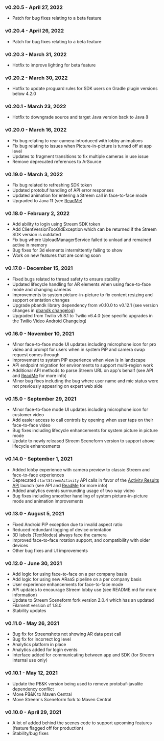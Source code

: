 ### v0.20.5 - April 27, 2022

-   Patch for bug fixes relating to a beta feature

### v0.20.4 - April 26, 2022

-   Patch for bug fixes relating to a beta feature

### v0.20.3 - March 31, 2022

-   Hotfix to improve lighting for beta feature

### v0.20.2 - March 30, 2022

-   Hotfix to update proguard rules for SDK users on Gradle plugin versions below 4.2.0

### v0.20.1 - March 23, 2022

-   Hotfix to downgrade source and target Java version back to Java 8

### v0.20.0 - March 16, 2022

-   Fix bug relating to rear camera introduced with lobby animations
-   Fix bug relating to issues when Picture-in-picture is turned off at app level
-   Updates to fragment transitions to fix multiple cameras in use issue
-   Remove deprecated references to ArSource

### v0.19.0 - March 3, 2022

-   Fix bug related to refreshing SDK token
-   Updated protobuf handling of API error responses
-   Updated animation for entering a Streem call in face-to-face mode
-   Upgraded to Java 11 (see [ReadMe](./docs/integrating.md#installation))

### v0.18.0 - February 2, 2022

-   Add ability to login using Streem SDK token
-   Add ClientVersionTooOldException which can be returned if the Streem SDK version is outdated
-   Fix bug where UploadManagerService failed to unload and remained active in memory
-   Bug fixes for 3d elements intermittently failing to show
-   Work on new features that are coming soon

### v0.17.0 - December 15, 2021

-   Fixed bugs related to thread safety to ensure stability
-   Updated lifecycle handling for AR elements when using face-to-face mode and changing cameras
-   Improvements to system picture-in-picture to fix content resizing and support orientation changes
-   Upgrade pbandk library dependency from v0.10.0 to v0.12.1 (see version changes in [pbandk changelog](https://github.com/streem/pbandk/blob/master/CHANGELOG.md#0121---2021-11-11))
-   Upgraded from Twilio v5.8.1 to Twilio v6.4.0 (see specific upgrades in the [Twilio Video Android Changelog](https://www.twilio.com/docs/video/changelog-twilio-video-android-v6))

### v0.16.0 - November 10, 2021

-   Minor face-to-face mode UI updates including microphone icon for pro video and prompt for users when in system PiP and camera swap request comes through
-   Improvement to system PiP experience when view is in landscape
-   API endpoint migration for environments to support multi-region work
-   Additional API methods to parse Streem URL on app's behalf (see API and [ReadMe](./docs/authenticating.md#logging-in) for more info)
-   Minor bug fixes including the bug where user name and mic status were not previously appearing on expert web side

### v0.15.0 - September 29, 2021

-   Minor face-to-face mode UI updates including microphone icon for customer video
-   Add easier access to call controls by opening when user taps on their face-to-face video
-   Bug fixes including lifecycle enhancements for system picture in picture mode
-   Update to newly released Streem Sceneform version to support above lifecycle enhancements

### v0.14.0 - September 1, 2021

-   Added lobby experience with camera preview to classic Streem and face-to-face experiences
-   Deprecated `startStreemActivity` API calls in favor of the [Activity Results API](https://developer.android.com/training/basics/intents/result) launch (see API and [ReadMe](./docs/remote.md#remote-streems) for more info)
-   Added analytics events surrounding usage of two way video
-   Bug fixes including smoother handling of system picture-in-picture mode and animation improvements

### v0.13.0 - August 5, 2021

-   Fixed Android PiP exception due to invalid aspect ratio
-   Reduced redundant logging of device orientation
-   3D labels (TextNodes) always face the camera
-   Improved face-to-face rotation support, and compatibility with older devices
-   Other bug fixes and UI improvements

### v0.12.0 - June 30, 2021

-   Add logic for using face-to-face on a per company basis
-   Add logic for using new ARaaS pipeline on a per company basis
-   User experience enhancements for face-to-face mode
-   API updates to encourage Streem lobby use (see README.md for more information)
-   Update to Streem Sceneform fork version 2.0.4 which has an updated Filament version of 1.8.0
-   Stability updates

### v0.11.0 - May 26, 2021

-   Bug fix for Streemshots not showing AR data post call
-   Bug fix for incorrect log level
-   Analytics platform in place
-   Analytics added for login events
-   Interface added for communicating between app and SDK (for Streem Internal use only)

### v0.10.1 - May 12, 2021

-   Update the PB&K version being used to remove protobuf-javalite dependency conflict
-   Move PB&K to Maven Central
-   Move Streem's Sceneform fork to Maven Central

### v0.10.0 - April 29, 2021

-   A lot of added behind the scenes code to support upcoming features (feature flagged off for production)
-   Stability/bug fixes
